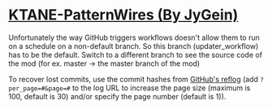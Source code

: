 # [KTANE-PatternWires (By JyGein)](https://github.com/JyGein/KTANE-PatternWires)

Unfortunately the way GitHub triggers workflows doesn't allow them to run on a schedule on a non-default branch. So this branch (updater_workflow) has to be the default. Switch to a different branch to see the source code of the mod (for ex. master -> the master branch of the mod)

To recover lost commits, use the commit hashes from [GitHub's reflog](https://api.github.com/repos/KtaneModules/KTANE-PatternWires-JyGein/events) (add `?per_page=#&page=#` to the log URL to increase the page size (maximum is 100, default is 30) and/or specify the page number (default is 1)).
